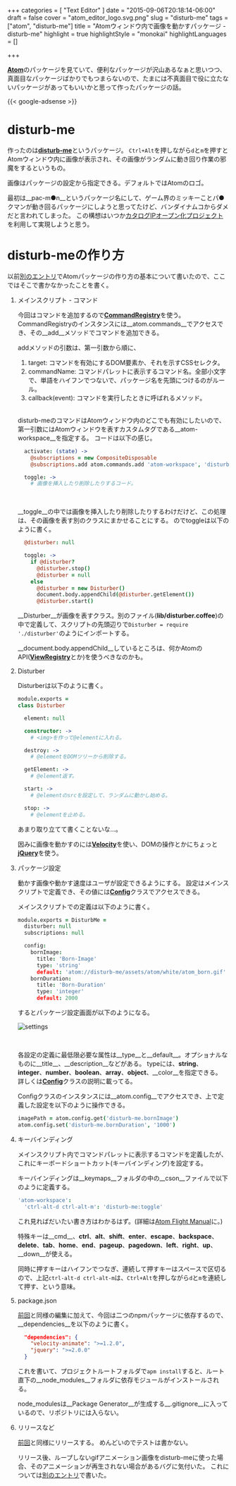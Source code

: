 +++
categories = [ "Text Editor" ]
date = "2015-09-06T20:18:14-06:00"
draft = false
cover = "atom_editor_logo.svg.png"
slug = "disturb-me"
tags = ["atom", "disturb-me"]
title = "Atomウィンドウ内で画像を動かすパッケージ - disturb-me"
highlight = true
highlightStyle = "monokai"
highlightLanguages = []

+++

[__Atom__](https://atom.io/)のパッケージを見ていて、便利なパッケージが沢山あるなぁと思いつつ、真面目なパッケージばかりでもつまらないので、たまには不真面目で役に立たないパッケージがあってもいいかと思って作ったパッケージの話。

<!--more-->

{{< google-adsense >}}

# disturb-me
作ったのは[__disturb-me__](https://atom.io/packages/disturb-me)というパッケージ。
`Ctrl+Alt`を押しながら`d`と`m`を押すとAtomウィンドウ内に画像が表示され、その画像がランダムに動き回り作業の邪魔をするというもの。

画像はパッケージの設定から指定できる。デフォルトではAtomのロゴ。

最初は__pac-m●n__というパッケージ名にして、ゲーム界のミッキーことパ●クマンが動き回るパッケージにしようと思ってたけど、バンダイナムコからダメだと言われてしまった。
この構想はいつか[カタログIPオープン化プロジェクト](https://open.channel.or.jp/user.php)を利用して実現しようと思う。

# disturb-meの作り方
以前[別のエントリ](https://www.kaitoy.xyz/2015/08/21/japanese-word-selection/)でAtomパッケージの作り方の基本について書いたので、ここではそこで書かなかったことを書く。

1. メインスクリプト - コマンド

    今回はコマンドを追加するので[__CommandRegistry__](https://atom.io/docs/api/latest/CommandRegistry)を使う。
    CommandRegistryのインスタンスには__atom.commands__でアクセスでき、その__add__メソッドでコマンドを追加できる。

    addメソッドの引数は、第一引数から順に、

    1. target: コマンドを有効にするDOM要素か、それを示すCSSセレクタ。
    2. commandName: コマンドパレットに表示するコマンド名。全部小文字で、単語をハイフンでつないで、パッケージ名を先頭につけるのがルール。
    3. callback(event): コマンドを実行したときに呼ばれるメソッド。

    <br>

    disturb-meのコマンドはAtomウィンドウ内のどこでも有効にしたいので、第一引数にはAtomウィンドウを表すカスタムタグである__atom-workspace__を指定する。
    コードは以下の感じ。

    ```coffeescript
      activate: (state) ->
        @subscriptions = new CompositeDisposable
        @subscriptions.add atom.commands.add 'atom-workspace', 'disturb-me:toggle': => @toggle()

      toggle: ->
        # 画像を挿入したり削除したりするコード。
    ```

    <br>

    __toggle__の中では画像を挿入したり削除したりするわけだけど、この処理は、その画像を表す別のクラスにまかせることにする。
    のでtoggleは以下のように書く。

    ```coffeescript
      @disturber: null

      toggle: ->
        if @disturber?
          @disturber.stop()
          @disturber = null
        else
          @disturber = new Disturber()
          document.body.appendChild(@disturber.getElement())
          @disturber.start()
    ```

    __Disturber__が画像を表すクラス。別のファイル(__lib/disturber.coffee__)の中で定義して、スクリプトの先頭辺りで`Disturber = require './disturber'`のようにインポートする。

    __document.body.appendChild__しているところは、何かAtomのAPI([__ViewRegistry__](https://atom.io/docs/api/latest/ViewRegistry)とか)を使うべきなのかも。

2. Disturber

    Disturberは以下のように書く。

    ```coffeescript
    module.exports =
    class Disturber

      element: null

      constructor: ->
        # <img>を作って@elementに入れる。

      destroy: ->
        # @elementをDOMツリーから削除する。

      getElement: ->
        # @element返す。

      start: ->
        # @elementのsrcを設定して、ランダムに動かし始める。

      stop: ->
        # @elementを止める。
    ```

    あまり取り立てて書くことないな…。

    因みに画像を動かすのには[__Velocity__](https://www.npmjs.com/package/velocity-animate)を使い、DOMの操作とかにちょっと[__jQuery__](https://www.npmjs.com/package/jquery)を使う。

3. パッケージ設定

    動かす画像や動かす速度はユーザが設定できるようにする。
    設定はメインスクリプトで定義でき、その値には[__Config__](https://atom.io/docs/api/latest/Config)クラスでアクセスできる。

    メインスクリプトでの定義は以下のように書く。

    ```coffeescript
    module.exports = DisturbMe =
      disturber: null
      subscriptions: null

      config:
        bornImage:
          title: 'Born-Image'
          type: 'string'
          default: 'atom://disturb-me/assets/atom/white/atom_born.gif'
        bornDuration:
          title: 'Born-Duration'
          type: 'integer'
          default: 2000
    ```

    するとパッケージ設定画面が以下のようになる。

    ![settings](/images/disturb-me/settings.jpg)

    <br>

    各設定の定義に最低限必要な属性は__type__と__default__。オプショナルなものに__title__、__description__などがある。
    typeには、__string__、__integer__、__number__、__boolean__、__array__、__object__、__color__を指定できる。
    詳しくは[__Config__](https://atom.io/docs/api/latest/Config)クラスの説明に載ってる。

    Configクラスのインスタンスには__atom.config__でアクセスでき、上で定義した設定を以下のように操作できる。

    ```coffeescript
    imagePath = atom.config.get('disturb-me.bornImage')
    atom.config.set('disturb-me.bornDuration', '1000')
    ```

4. キーバインディング

    メインスクリプト内でコマンドパレットに表示するコマンドを定義したが、これにキーボードショートカット(キーバインディング)を設定する。

    キーバインディングは__keymaps__フォルダの中の__cson__ファイルで以下のように定義する。

    ```cson
    'atom-workspace':
      'ctrl-alt-d ctrl-alt-m': 'disturb-me:toggle'
    ```

    これ見ればだいたい書き方はわかるはず。(詳細は[Atom Flight Manual](https://atom.io/docs/latest/behind-atom-keymaps-in-depth)に。)

    特殊キーは__cmd__、__ctrl__、__alt__、__shift__、__enter__、__escape__、__backspace__、__delete__、__tab__、__home__、__end__、__pageup__、__pagedown__、__left__、__right__、__up__、__down__が使える。

    同時に押すキーはハイフンでつなぎ、連続して押すキーはスペースで区切るので、上記`ctrl-alt-d ctrl-alt-m`は、`Ctrl+Alt`を押しながら`d`と`m`を連続して押す、という意味。

5. package.json

    [前回](https://www.kaitoy.xyz/2015/08/21/japanese-word-selection/#5-package-json%E7%B7%A8%E9%9B%86)と同様の編集に加えて、今回は二つのnpmパッケージに依存するので、__dependencies__を以下のように書く。

    ```json
      "dependencies": {
        "velocity-animate": ">=1.2.0",
        "jquery": ">=2.0.0"
      }
    ```

    これを書いて、プロジェクトルートフォルダで`apm install`すると、ルート直下の__node_modules__フォルダに依存モジュールがインストールされる。

    node_modulesは__Package Generator__が生成する__.gitignore__に入っているので、リポジトリには入らない。

6. リリースなど

    [前回](https://www.kaitoy.xyz/2015/08/21/japanese-word-selection/)と同様にリリースする。
    めんどいのでテストは書かない。

    リリース後、ループしないgifアニメーション画像をdisturb-meに使った場合、そのアニメーションが再生されない場合があるバグに気付いた。
    これについては[別のエントリ](https://www.kaitoy.xyz/2015/09/07/caching-gifs-on-atom/)で書いた。
